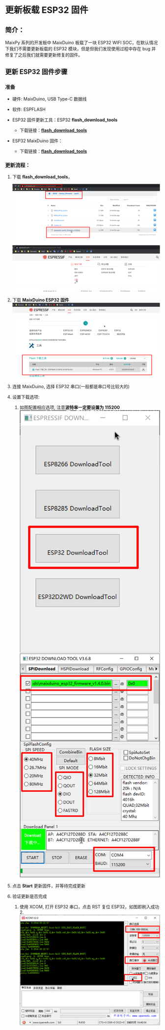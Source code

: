 # 更新板载 ESP32 固件

## 简介：
 
MaixPy 系列的开发板中 MaixDuino 板载了一块 ESP32 WIFI SOC，在默认情况下我们不需要更新板载的 ESP32 模块，但是但我们发现使用过程中存在 bug 并修复了之后我们就需要更新修复的固件。

## 更新 ESP32 固件步骤

### 准备


- 硬件: MaixDuino, USB Type-C 数据线
- 软件: ESPFLASH

- ESP32 固件更新工具：ESP32 **flash_download_tools**
  - 下载链接：[**flash_download_tools**]()
- ESP32 MaixDuino 固件：
  - 下载链接：[**flash_download_tools**](https://cn.dl.sipeed.com/MAIX/factory_firmware/)

### 更新流程：

1. 下载 **flash_download_tools**，

   ![flash_download_tools](../../assets/hardware/module_esp32/image-20200504164050916.png)
   ![flash_download_tools](../../assets/hardware/module_esp32/image-20200504164221705.png)

2. 下载 **MaixDuino ESP32 固件**
   ![update esp32](../../assets/hardware/module_esp32/image-20200504164245329.png)

3. 连接 MaixDuino, 选择 ESP32 串口(一般都是串口号比较大的)
4. 设置下载选项:
   1. 如图配置相应选项, 注意**波特率一定要设置为 115200**
   ![b6474ddd5340cc9b7cf6006f75974a7b.png](../../assets/hardware/module_esp32/image-20200504164320888.png)
   ![acf618a24b4cb8c5f8c2e98acc6cf11b.png](../../assets/hardware/module_esp32/image-20200504164450650.png)
   
5. 点击 **Start** 更新固件，并等待完成更新
6. 验证更新是否完成
   1. 使用 XCOM, 打开 ESP32 串口，点击 RST 复位 ESP32，如图即刷入成功
   2.![96e955badd7450e7b5ba58230ae12c48.png](../../assets/hardware/module_esp32/image-20200504164747839.png)
   

